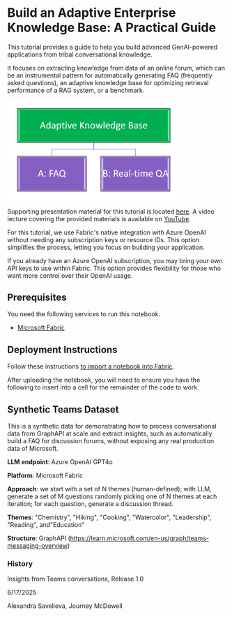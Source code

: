 # Build an Adaptive Enterprise Knowledge Base: A Practical Guide

This tutorial provides a  guide to help you build advanced GenAI-powered applications from tribal conversational knowledge. 

It focuses on extracting knowledge from data of an online forum, which can be an instrumental pattern for automatically generating FAQ (frequently asked questions), an adaptive knowledge base for optimizing retrieval performance of a RAG system, or a benchmark.

<img src="img/adaptive_knowledge_base.png" style="width:400px;"/>

Supporting presentation material for this tutorial is located [here](http://aka.ms/ragcourse). A video lecture covering the provided materials is available on [YouTube](https://www.youtube.com/live/xm42qbuBrCg?si=KvA3TDEOR6ttJg7G&t=77).

For this tutorial, we use Fabric's native integration with Azure OpenAI without needing any subscription keys or resource IDs. This option simplifies the process, letting you focus on building your application.

If you already have an Azure OpenAI subscription, you may bring your own API keys to use within Fabric. This option provides flexibility for those who want more control over their OpenAI usage.


## Prerequisites

You need the following services to run this notebook.

- [Microsoft Fabric](https://aka.ms/fabric/getting-started) 

## Deployment Instructions

Follow these instructions [to import a notebook into Fabric](https://learn.microsoft.com/en-us/fabric/data-engineering/how-to-use-notebook). 

After uploading the notebook, you will need to ensure you have the following to insert into a cell for the remainder of the code to work.

## Synthetic Teams Dataset
This is a synthetic data for demonstrating how to process conversational data from GraphAPI at scale and extract insights, such as automatically build a FAQ for discussion forums, without exposing any real production data of Microsoft. 

**LLM endpoint**: Azure OpenAI GPT4o

**Platform**: Microsoft Fabric

**Approach**: we start with a set of N themes (human-defined); with LLM, generate a set of M questions randomly picking one of N themes at each iteration; for each question, generate a discussion thread.  

**Themes**: "Chemistry", "Hiking", "Cooking", "Watercolor", "Leadership", "Reading", and"Education"

**Structure**: GraphAPI (https://learn.microsoft.com/en-us/graph/teams-messaging-overview)

### History 
Insights from Teams conversations, Release 1.0

6/17/2025

Alexandra Savelieva, Journey McDowell

